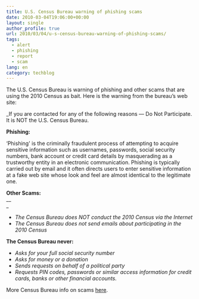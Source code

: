 ```yaml
---
title: U.S. Census Bureau warning of phishing scams
date: 2010-03-04T19:06:00+00:00
layout: single
author_profile: true
url: 2010/03/04/u-s-census-bureau-warning-of-phishing-scams/
tags:
  - alert
  - phishing
  - report
  - scam
lang: en
category: techblog
---
```

The U.S. Census Bureau is warning of phishing and other scams that are using the 2010 Census as bait. Here is the warning from the bureau’s web site:

 _If you are contacted for any of the following reasons — Do Not Participate. It is NOT the U.S. Census Bureau.</p> 

 **Phishing:**

&#8216;Phishing' is the criminally fraudulent process of attempting to acquire sensitive information such as usernames, passwords, social security numbers, bank account or credit card details by masquerading as a trustworthy entity in an electronic communication. Phishing is typically carried out by email and it often directs users to enter sensitive information at a fake web site whose look and feel are almost identical to the legitimate one.

 **Other Scams:**</i>  
__  
_</p> 

  * <span><i>The Census Bureau does NOT conduct the 2010 Census via the Internet</i></span>
  * <span><i>The Census Bureau does not send emails about participating in the 2010 Census</i></span>

 **The Census Bureau never:**

  * <span><i>Asks for your full social security number</i></span>
  * <span><i>Asks for money or a donation</i></span>
  * <span><i>Sends requests on behalf of a political party</i></span>
  * <span><i>Requests PIN codes, passwords or similar access information for credit cards, banks or other financial accounts.</i></span>

</i>

More Census Bureau info on scams [here](http://2010.census.gov/2010census/privacy/fraudulent-activity-and-scams.php).